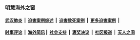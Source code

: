 
### 明慧海外之窗

####  [武汉肺炎](indexes/365.md?t=06061700) &nbsp;|&nbsp;  [迫害案例综述](indexes/328.md?t=06061700) &nbsp;|&nbsp; [迫害致死案例](indexes/277.md?t=06061700)  &nbsp;|&nbsp; [更多迫害案例](indexes/81.md?t=06061700)  &nbsp;|&nbsp; 
####  [时事评论](indexes/19.md?t=06061700) &nbsp;|&nbsp; [海外简讯](indexes/245.md?t=06061700)&nbsp;|&nbsp;  [社会支持](indexes/140.md?t=06061700) &nbsp;|&nbsp; [褒奖决议](indexes/282.md?t=06061700) &nbsp;|&nbsp; [社区报道](indexes/91.md?t=06061700)  &nbsp;|&nbsp; [天人之间](indexes/78.md?t=06061700) 

